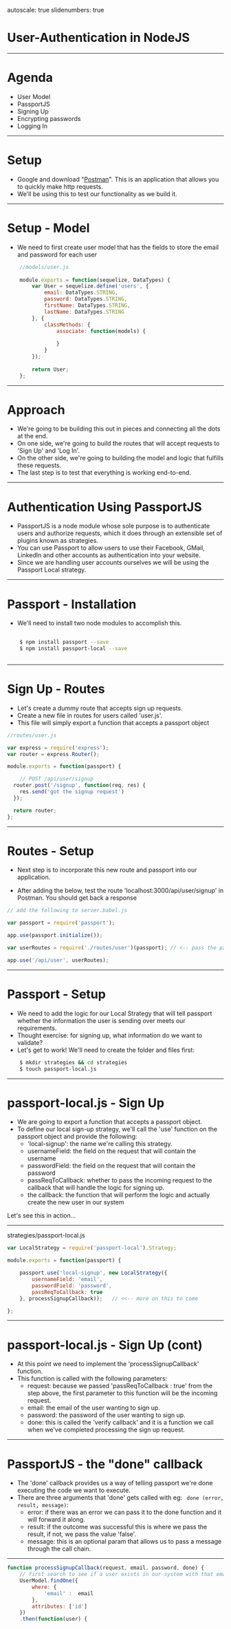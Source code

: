 autoscale: true
slidenumbers: true


# User-Authentication in NodeJS

---

# Agenda

* User Model
* PassportJS
* Signing Up
* Encrypting passwords
* Logging In

---

# Setup

* Google and download "[Postman](https://www.getpostman.com/)".  This is an application that allows you to quickly make http requests.
* We'll be using this to test our functionality as we build it.

---

# Setup - Model

* We need to first create user model that has the fields to store the email and password for each user

```js
    //models/user.js
    
    module.exports = function(sequelize, DataTypes) {
        var User = sequelize.define('users', {
            email: DataTypes.STRING,
            password: DataTypes.STRING,
            firstName: DataTypes.STRING,
            lastName: DataTypes.STRING
        }, {
            classMethods: {
                associate: function(models) {
    
                }
            }
        });
    
        return User;
    };
```

---

# Approach

* We're going to be building this out in pieces and connecting all the dots at the end.
* On one side, we're going to build the routes that will accept requests to 'Sign Up' and 'Log In'.
* On the other side, we're going to building the model and logic that fulfills these requests.
* The last step is to test that everything is working end-to-end.

---

# Authentication Using PassportJS

* PassportJS is a node module whose sole purpose is to authenticate users and authorize requests, which it does through an extensible set of plugins known as strategies.
* You can use Passport to allow users to use their Facebook, GMail, LinkedIn and other accounts as authentication into your website.
* Since we are handling user accounts ourselves we will be using the Passport Local strategy.

---

# Passport - Installation

* We'll need to install two node modules to accomplish this.

```bash
    
    $ npm install passport --save
    $ npm install passport-local --save
    
```

---

# Sign Up - Routes

* Let's create a dummy route that accepts sign up requests.
* Create a new file in routes for users called 'user.js'.
* This file will simply export a function that accepts a passport object


```js
//routes/user.js

var express = require('express');
var router = express.Router();

module.exports = function(passport) {

    // POST /api/user/signup
  router.post('/signup', function(req, res) {
    res.send('got the signup request')
  });

  return router;
};

```

---

# Routes - Setup

* Next step is to incorporate this new route and passport into our application.

* After adding the below, test the route 'localhost:3000/api/user/signup' in Postman.  You should get back a response


```js
// add the following to server.babel.js

var passport = require('passport'); 

app.use(passport.initialize());

var userRoutes = require('./routes/user')(passport); // <-- pass the passport object into userRoutes

app.use('/api/user', userRoutes);
```


---

# Passport - Setup

* We need to add the logic for our Local Strategy that will tell passport whether the information the user is sending over meets our requirements.
* Thought exercise:  for signing up, what information do we want to validate?
* Let's get to work!  We'll need to create the folder and files first:

```bash
    $ mkdir strategies && cd strategies
    $ touch passport-local.js
```

---

# passport-local.js - Sign Up

* We are going to export a function that accepts a passport object.
* To define our local sign-up strategy, we'll call the 'use' function on the passport object and provide the following:
    * 'local-signup': the name we're calling this strategy.
    * usernameField: the field on the request that will contain the username
    * passwordField: the field on the request that will contain the password
    * passReqToCallback: whether to pass the incoming request to the callback that will handle the logic for signing up.
    * the callback: the function that will perform the logic and actually create the new user in our system
    
Let's see this in action...
    
---

strategies/passport-local.js

```js
var LocalStrategy = require('passport-local').Strategy;

module.exports = function(passport) {

    passport.use('local-signup', new LocalStrategy({
        usernameField: 'email',
        passwordField: 'password',
        passReqToCallback: true
    }, processSignupCallback));   // <<-- more on this to come

};

```

---

# passport-local.js - Sign Up (cont)

* At this point we need to implement the 'processSignupCallback' function.
* This function is called with the following parameters:
    * request: because we passed 'passReqToCallback : true' from the step above, the first parameter to this function will be the incoming request.
    * email: the email of the user wanting to sign up.
    * password: the password of the user wanting to sign up.
    * done: this is called the 'verify callback' and it is a function we call when we've completed processing the sign up request.
    
---

# PassportJS - the "done" callback

* The 'done' callback provides us a way of telling passport we're done executing the code we want to execute.
* There are three arguments that 'done' gets called with eg: `
done (error, result, message)`:
    * error: if there was an error we can pass it to the done function and it will forward it along.
    * result: if the outcome was successful this is where we pass the result, if not, we pass the value 'false'.
    * message: this is an optional param that allows us to pass a message through the call chain.
    
---

``` js
function processSignupCallback(request, email, password, done) {
    // first search to see if a user exists in our system with that email
    UserModel.findOne({
        where: { 
            'email' :  email 
        },
        attributes: ['id']
    })
    .then(function(user) {














    });
}

```

---

``` js
function processSignupCallback(request, email, password, done) {
    // first search to see if a user exists in our system with that email
    UserModel.findOne({
        where: { 
            'email' :  email 
        },
        attributes: ['id']
    })
    .then(function(user) {
        if (user) {
            // user exists call done() passing null and false
            return done(null, false, 'That email is already taken.');
        } else {









        }
    });
}

```

---

``` js
function processSignupCallback(request, email, password, done) {
    // first search to see if a user exists in our system with that email
    UserModel.findOne({
        where: { 
            'email' :  email 
        },
        attributes: ['id']
    })
    .then(function(user) {
        if (user) {
            // user exists call done() passing null and false
            return done(null, false, 'That email is already taken.');
        } else {
            // create the new user
            var userToCreate = req.body; // make this more secure

            UserModel.create(userToCreate)
            .then(function(createdRecord) {
                //once user is created call done with the created user
                createdRecord.password = undefined;
                return done(null, createdRecord);
            });
        }
    });
}

```

---

# Passport - Serialization

* We'll discuss this further, but for now we'll need to add the 'serializeUser' function to the passport object
* For our purposes this function will just do the following:

```js
// inside of config/passport-local.js
module.exports = function(passport) {

    passport.serializeUser(function(user, done) {
      done(null, user.id);
    });

    passport.use('local-signup', new LocalStrategy({
        usernameField : 'email',
        passwordField : 'password',
        passReqToCallback : true
    }, processSignupCallback));
}
```

---

# SignUp

* Let's hookup our sign up route to use passport.
* To do this we just need to call the authenticate function on passport and pass the name of the strategy we want to use.
* Once authenticated, Passport will add a "login" function to the request.  We'll need to call this function with the authenticated user.

---

# Sign Up - Logic

```js
//routes/user.js

var express = require('express');
var router = express.Router();

module.exports = function(passport) {
  // POST /api/user/signup
  router.post('/signup', function(req, res, next) {
    passport.authenticate('local-signup', function(err, user, info) {
      if (err) {
          return next(err); // will generate a 500 error
      }
      if (!user) {
          return next({ error : true, message : info });
      }

      req.login(user, function(loginErr) {
          if (loginErr) {
            return next(loginErr);
          }
          return res.json({
          email: user.email,
          id: user.id,
        });
      }); 
    })(req, res, next);
  });
  return router;
};

```

---

# Local Strategy Initialization

* We need to add the following line to initialize or local strategy implementation

```js

var passport = require('passport'); 

app.use(passport.initialize());

require('./strategies/passport-local')(passport);  // <-- add this line


var userRoutes = require('./routes/user')(passport);

app.use('/api/user', userRoutes);



```

---

# Sign Up - Validation

* Test this out in Postman by making a POST request to localhost:3000/user/signup
* The request body needs to contain:

```json

{
  "email": "test1@gmail.com",
  "password": "12345",
  "firstName": "myFirst",
  "lastName": "myLast",
}

```

* You should get back a response that has the newly created user.


---

# Sign Up Considerations

* We probably don't want to issue the response with all the data that was passed in (especially the password)
* We can probably get away with just sending back the id, createdAt, and updatedAt.
* If we look at the record that was created in the database, we'll see the password is the same raw string that was passed in.
* We NEVER want to save passwords like this.  It is considered extremely insecure.
* To secure our data, we will be encrypting the password.

---

# bcrypt

* In order to encrypt the passwords we'll be using a node module called 'bcrypt'.
* At a high level, bcrypt is a function that accepts two arguments: a string and a random input and generates a 'hash' of that string (an encrypted string).
    * The first argument is the string we want to encrypt.
    * The second argument is what's called a 'saltRound'.
    * bcrypt uses the saltRound to generate a 'salt' which is the random input that is fed into the function that creates the hash.  
    * The more rounds, the more random (secure) the data. However there is a time cost with having a lot of rounds, we will be using 10.

---

# bcrpyt Analogy

```js
    // concat
    var result = concat('Hello ', 10); // result = 'Hello 10'
    
    var result = concat('My age is ', 10); // result = 'My age is 10'
    
    
    
    // bcrypt
    var result = bcrypt('myPassword', 10); // result = '&93h82khs20932jo'
    
    var result = bcrypt('yourPassword', 10); // result = 'kjih&#Hj2n23928'
    
```

---

# Password Encryption - Installation

* Let's start off by installing the bcrypt module

```bash
    $ npm install bcrypt --save
```

---

# bcrypt - Example

* We'll call the 'hash' function passing in the user's password and the saltRounds.
* Lastly, we'll pass in the callback function that will contain the hash.  This is what we'll be saving in the database.
* You should save your saltRounds value in a configuration file
* Let's integrate this in our passport Sign Up process

```js
const saltRounds = 10;

bcrypt.hash(user.password, saltRounds, function(err, hash) {
  // Store 'hash' in your password DB.
});

```

---

```js
var bcrypt = require('bcrypt');

function processSignupCallback(req, email, password, done) {
    UserModel.findOne({
        where: { 
            'email' :  email 
        },
        attributes: ['id']
    })
    .then(function(user) {
        // check to see if theres already a user with that email
        if (user) {
            return done(null, false, 'That email is already taken.');
        } else {
            var userToCreate = req.body;

            bcrypt.hash(userToCreate.password, 10, function(err, hash) {
               userToCreate.password = hash;
               UserModel.create(userToCreate)
               .then(function(createdRecord) {
                    createdRecord.password = undefined;
                    return done(null, createdRecord);
               });
            });
        }
    });
```

---

# Sign Up - Validation

* Test your Sign Up request is properly working.
* You should see a random string in the password column when you create a new user.
* Congratulations you've successfully allowed your users to sign up for your application.
* Next step: Logging In

---

# Login - Setup

* Good news! We've done a lot of the work required with setting up passport.
* We just need to add the logic that determines whether a user can log in.
* Let's get to work!

---

# Login - Local Strategy

* In the same module.export that we used for sign up, let's define a new login strategy.

```js
// add to strageies/passport-local.js
module.exports = function(passport) {

    passport.serializeUser(function(user, done) {
      done(null, user.id);
    });

    passport.use('local-signup', new LocalStrategy({
        usernameField : 'email',
        passwordField : 'password',
        passReqToCallback : true
    }, processSignupCallback));

    passport.use('local-login', new LocalStrategy({
        usernameField : 'email',
        passwordField : 'password',
    }, processLoginCallback));
};
```

---

# Login - processLoginCallback

* This is the callback where we'll be putting our logic that determines if the request is a valid login
* Thought exercise: what determines if a login attempt is valid?

---

```js

function processLoginCallback(email, password, done) {
    // first let's find a user in our system with that email
    User.findOne({
        where: { 
            'email' :  email 
        }
    })
    .then(function(user) {
        if (!user) {
            return done(null, false, "No user name found with provided email")
        }
        
        // make sure the password they provided matches what we have   
        // (think about this one, before moving forward)
        
        
        
    });
}

```

---

```js
function processLoginCallback(email, password, done) {
    // first let's find a user in our system with that email
    User.findOne({
        where: { 
            'email' :  email 
        }
    })
    .then(function(user) {
        if (!user) {
            return done(null, false, "No user name found with provided email")
        }

        // make sure the password they provided matches what we have
        // (think about this one, before moving forward)
        bcrypt.compare(password, user.password, function(err, result) {
            if (!result) {
                return done(null, false, "Invalid Password for provided email")
            }
            user.password = undefined;
            return done(null, user);
        });
    });
}
```

---

# Login - Routes

* Back in our routes/user.js file we'll need to add the route for logging in.
* We'll also need to denote which passport strategy to user for logging in.


---

```js
    // add this to routes/user.js

  // POST /api/user/login
  router.post('/login', function(req, res, next) {
    passport.authenticate('local-login', function(err, user, info) {
      if (err) {
          return next(err); // will generate a 500 error
      }
      if (! user) {
          return next({ error : true, message : info });
      }

      req.login(user, function(loginErr) {
          if (loginErr) {
          return next(loginErr);
          }
          return res.json({
          email: user.email,
          id: user.id
        });
      }); 
    })(req, res, next);
  });
```

---

# Login - Validation

* Test this new route in Postman.  Send a request to 'localhost:3000/api/user/login'
* The request should be a POST request with the following in the body.
* You should get back the complete user object.

```json
// POST localhost:3000/user/login with body:

{
  "email": "some email",
  "passwort": "myPassport",
}
```

---

# Summary

* In order to enabled user sign up and login to our system we just performed the following steps.
    * Added our User table to the database.
    * Installed PassportJS.
    * Implemented the sign up functionality using passport-local.
    * Added bcrypt for encrypting passwords.
    * Implemented the login functionality using passport-local.
    
* What's next?
    * We want to keep track of who has logged in and who hasn't. Enter: The JSON Web Token
    
    
---

# User Authorization

* Once a user has signed up or logged in, we want to give them access to certain information they didn't have before.
* We also want to prevent non-authenticated users from accessing this information as well.
* In order to accomplish this we'll be using a technology called a JSON Web Token (jwt).

---

# JWT

* A jwt is essentially a long string that has certain information encoded in it.
* Your sever will be the only server that knows how to take the string, decode it and pull the information out of it.
* Some information we typically put in the jwt:
    * The user's id
    * An expiration date of the token
    * Anything else that makes sense for your application.
    
```
//example token:
eyJhbGciOiJIUzI1NiIsInR5cCI6IkpXVCJ9.eyJpZCI6MTIsImlhd
CI6MTQ3ODgwNzMxMCwiZXhwIjoxNDc4ODA3MzQwfQ.VPvXni
WBG5O3UBWy8i5Ki79lY9W2Slyhfv5L8r8WzyA
```
    
---

# JWT - Strategy

* The high level strategy is when the user signs up or logs in:
    * The server will generate the jwt.
    * It will return the token in the response of the sign up or log in requests
    * The client will then save the token in the browser's local storage.
    * From then on, each time the client wants to make a request it will need to pass the token to the server.
    * The server will decode the information
    * Then it will verify the token is valid/hasn't expired/belongs to that user etc
    * If all the checks pass, it will allow the request to go through.

---

# JWT - Installation

* Let's start by installing the node module needed to generate these web tokens

```bash

    $ npm install jsonwebtoken --save
    
```

---

# jsonwebtoken usage

* Once we create a user we'll need to also create a token, encode the id into the token and save the user with the updated token value.
* The jwt module has a function call sign that takes the following parameters:
    * An object containing any additional information you want to encode.
    * The jwtSecret: this is what enables your server (and only your server) to decode any incoming tokens
    * An expiration time in seconds (eg 60 * 60 = 1 hour)
    
* Let's update our processSignupCallback so that we save the token in the User model.
    
---

```js
var jwt = require('jsonwebtoken');

...

bcrypt.hash(userToCreate.password, 10, function(err, hash) {
  userToCreate.password = hash;

  User.create(userToCreate)
  .then(function(createdRecord) {
    jwt.sign({id: createdRecord.id}, 'MySuperDuperSecret', {expiresIn: 60 * 60}, function(err, token) {
      createdRecord.token = token;
      return done(null, savedUser);
    });
  });
});
```

---

# Exercise - Logging In

* Add the needed code in your processLoginCallback so that when a user logs in, a jwt is generated.

---

# Exercise - Solution

```js

bcrypt.compare(password, user.password, function(err, result) {
  user.password = undefined;

  if (!result) {
    return done(null, false, "Invalid Password for provided email")
  } else {
    jwt.sign({id: user.id}, 'MySuperDuperSecret', {expiresIn: 60 * 60}, function(err, token) {
      user.token = token;
      return done(null, savedRecord);
    });
  }
});

```

---

# JWT - Routes Update

* Now that we're properly creating the token, we need to properly return it in the response back to the client
* In your login and sign up routes, add an field for the token in the response

```js
return res.json({
    email: user.email,
    id: user.id,
    token: user.token
});
```

---

# JWT - Client Side

* Now that we're returning the token in the response, we'll need to save it on the browser's local storage.

```js
  fetch('/api/login', {
    method: 'POST',
    mode: 'same-origin',
    headers: {
      'Content-Type': 'application/json'
    },
    body: JSON.stringify(userAuthForm) 
  })
  .then(response => response.json())
  .then((response) => {
    if (response.error) {
      alert (response.message)
    } else {
      localStorage.setItem('token', response.token)
    }
  })
```

---

# JWT - Checkpoint

* We're now at a place where our server is generating the token
* It's returning it in the response with the login and sign up

---

# Protected Routes

* We're at the point now where we can introduce protected routes that should be only accessible to logged in users.
* Let's start with creating a 'profile' route that displays a logged in user's information.

```js
//routes/profile.js

var express = require('express');
var router = express.Router();
const models  = require('../db');

var User = require('../db').users;

router.get('/profile/:id', function(req, res, next) {
  User.findById(req.params.id)
  .then(function(user) {
    res.json({
      email: user.email,
      firstName: user.firstName,
      lastName: user.lastName,
      id: user.id
    })
  });
});

module.exports = router
```

---

# Profile Routes

```js    
    //server.babel.js
    var profileRoutes = require('./routes/profile');
    app.use('/api/protected', profileRoutes)

```

---

# Sanity Check

* At this point we're not verifying any tokens, we just want to make sure our route is working.
* In postman, create a request for '/api/protected/profile/<someId>'
* You should see the response returning with the users information

---

# Verify Tokens

* In order to verify a token is valid we'll be using another passport strategy

```bash
    npm install passport-jwt --save
```

---

# Passport-Jwt

* Now we'll need to write the code that does the actual verification and the code that tells passport when to do so.
* In the 'strategies' directory, create a file called 'passport-jwt.js'
* We're going to put code in the next slide that accomplishes this.

---

```js
//strategies/passport-jwt.js

const JwtStrategy = require('passport-jwt').Strategy;
const ExtractJwt = require('passport-jwt').ExtractJwt;

const options = {
    jwtFromRequest: ExtractJwt.fromHeader('authorization'),
    secretOrKey: config.jwtSecret,
}

module.exports = function(passport) {
    passport.use(new JwtStrategy(options, function(jwt_payload, done) {
        User.findById(jwt_payload.id)
        .then(function(user) {
            if (user) {
                // user was found successfully
                done(null, user);
            } else {
                // no user was found for that id
                done(null, false, 'No user was found for the token provided');
            }
        });
    }));
};
```
---
# Passport-Jwt - Explanation

* passport-jwt needs to know where the header is going to be located in each request.
    * There are a few different options here.  We'll be using the ExtractJwt.fromHeader('authorization') option
    * So all incoming requests that require authorization will need to pass the token in the header under the 'authorization' key
* The function we pass in will contain the decoded jwt_payload.  This will have the user id we set earlier in it.
* We need to go through and search for a user with that given id.
* Once we find the user we'll call the done function passing it through

---

# Passport-Jwt - Routes

* Now that we've written the code that actually performs the verification we'll need to tell express which routes require the authorization.
* To do this we'll need to create an identifier in our routes to indicate that a route requires authorization.
* We're going to use 'api/protected' to denote this.

---

```js
//server.babel.js

app.use('/api/protected', function(req, res, next) {
  passport.authenticate('jwt', {session:false}, function(err, user, jwtError) {
    if (user) {
      req.login(user, null, () => {})
      next()
    } else  {
      next(jwtError)
    }
  })(req, res, next)
});

app.use('/api/protected', profileRoutes)

```

---

# Passport-Jwt - Routes Explanation

* For any incoming requests that are '/api/protected' we are going to call the authenticate function on passport and pass in the 'jwt' strategy to denote we want to verify the token
* When we do this the verification code we wrote above will execute and if successful, will pass us back a user
* if we don't get a user that means we had a jwtError occur
    * Either the token wasn't a real token
    * Or it was expired
    * Or our server didn't know how to read it
* If we get back a user then we'll log that user in and proceed to the next route handler
* If we got back an error we'll pass it on to the error handler

---

# Passport-Jwt - Sanity Check

* Try to go back in postman and access the same 'api/protected/profile/<someId>' url
* You should get back an authentication error.
* Add the 'authorization' header to your request (you'll need an actual token for this)
* You should see a successful response with the user's information in it
